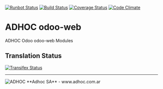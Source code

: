 [![Runbot Status](http://runbot.adhoc.com.ar/runbot/badge/flat/24/11.0.svg)](http://runbot.adhoc.com.ar/runbot/repo/github-com-ingadhoc-odoo-web-24)
[![Build Status](https://travis-ci.org/ingadhoc/odoo-web.svg?branch=11.0)](https://travis-ci.org/ingadhoc/odoo-web)
[![Coverage Status](https://coveralls.io/repos/ingadhoc/odoo-web/badge.png?branch=11.0)](https://coveralls.io/r/ingadhoc/odoo-web?branch=11.0)
[![Code Climate](https://codeclimate.com/github/ingadhoc/odoo-web/badges/gpa.svg)](https://codeclimate.com/github/ingadhoc/odoo-web)

# ADHOC odoo-web

ADHOC Odoo odoo-web Modules

[//]: # (addons)
[//]: # (end addons)

Translation Status
------------------
[![Transifex Status](https://www.transifex.com/projects/p/ingadhoc-odoo-web-8-0/chart/image_png)](https://www.transifex.com/projects/p/ingadhoc-odoo-web-8-0)

----

<img alt="ADHOC" src="http://fotos.subefotos.com/83fed853c1e15a8023b86b2b22d6145bo.png" />
**Adhoc SA** - www.adhoc.com.ar
